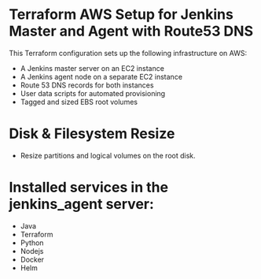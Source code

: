 # Terraform AWS Setup for Jenkins Master and Agent with Route53 DNS

This Terraform configuration sets up the following infrastructure on AWS:

- A Jenkins master server on an EC2 instance
- A Jenkins agent node on a separate EC2 instance
- Route 53 DNS records for both instances
- User data scripts for automated provisioning
- Tagged and sized EBS root volumes

# Disk & Filesystem Resize
* Resize partitions and logical volumes on the root disk.

# Installed services in the jenkins_agent server:
* Java
* Terraform
* Python
* Nodejs
* Docker    
* Helm


